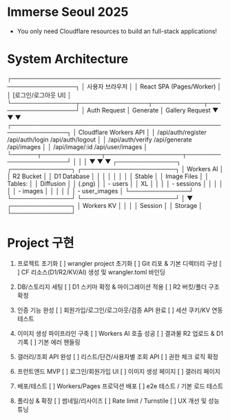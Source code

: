 # Immerse Seoul 2025
- You only need Cloudflare resources to build an full-stack applications!

# System Architecture

┌─────────────────────────────────────────────────────────────────┐
│                         사용자 브라우저                             │
│                    React SPA (Pages/Worker)                     │
│                    [로그인/로그아웃 UI]                             │
└───────────────┬────────────────┬────────────┬───────────────────┘
                │ Auth Request   │ Generate   │ Gallery Request
                ▼                ▼            ▼
┌───────────────────────────────────────────────────────────────┐
│                    Cloudflare Workers API                     │
│  /api/auth/register    /api/auth/login    /api/auth/logout    │
│  /api/auth/verify      /api/generate      /api/images         │
│  /api/image/:id        /api/user/images                       │
└──────┬──────────────┬──────────────────┬──────────────────────┘
       │              │                  │
       ▼              ▼                  ▼
┌──────────────┐ ┌──────────────┐ ┌──────────────────────┐
│ Workers AI   │ │   R2 Bucket  │ │    D1 Database       │
│              │ │              │ │                      │
│ Stable       │ │ Image Files  │ │ Tables:              │
│ Diffusion    │ │ (.png)       │ │ - users              │
│ XL           │ │              │ │ - sessions           │
│              │ │              │ │ - images             │
│              │ │              │ │ - user_images        │
└──────────────┘ └──────────────┘ └──────────────────────┘
                                          │
                                          ▼
                                   ┌──────────────┐
                                   │ Workers KV   │
                                   │              │
                                   │ Session      │
                                   │ Storage      │
                                   └──────────────┘

# Project 구현 

1. 프로젝트 초기화
[ ] wrangler project 초기화
[ ] Git 리포 & 기본 디렉터리 구성
[ ] CF 리소스(D1/R2/KV/AI) 생성 및 wrangler.toml 바인딩

2. DB/스토리지 세팅
[ ] D1 스키마 확정 & 마이그레이션 적용
[ ] R2 버킷/폴더 구조 확정

3. 인증 기능 완성
[ ] 회원가입/로그인/로그아웃/검증 API 완료
[ ] 세션 쿠키/KV 연동 테스트

4. 이미지 생성 파이프라인 구축
[ ] Workers AI 호출 성공
[ ] 결과물 R2 업로드 & D1 기록
[ ] 기본 에러 핸들링

5. 갤러리/조회 API 완성
[ ] 리스트/단건/사용자별 조회 API
[ ] 권한 체크 로직 확정

6. 프런트엔드 MVP
[ ] 로그인/회원가입 UI
[ ] 이미지 생성 페이지
[ ] 갤러리 페이지

7. 배포/테스트
[ ] Workers/Pages 프로덕션 배포
[ ] e2e 테스트 / 기본 로드 테스트

8. 폴리싱 & 확장
[ ] 썸네일/리사이즈
[ ] Rate limit / Turnstile
[ ] UX 개선 및 성능 튜닝
